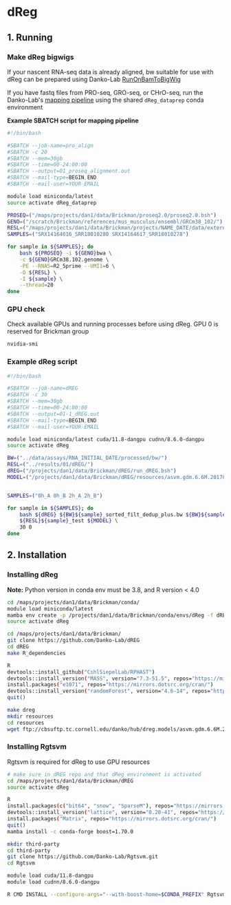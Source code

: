 # dReg

## 1. Running

### Make dReg bigwigs

If your nascent RNA-seq data is already aligned, bw suitable for use with dReg can be prepared using Danko-Lab [RunOnBamToBigWig](https://github.com/Danko-Lab/RunOnBamToBigWig)

If you have fastq files from PRO-seq, GRO-seq, or CHrO-seq, run the Danko-Lab's [mapping pipeline](https://github.com/Danko-Lab/proseq2.0) using the shared `dReg_dataprep` conda environment

**Example SBATCH script for mapping pipeline**

```bash
#!/bin/bash

#SBATCH --job-name=pro_align
#SBATCH -c 20
#SBATCH --mem=30gb
#SBATCH --time=00-24:00:00
#SBATCH --output=01_proseq_alignment.out
#SBATCH --mail-type=BEGIN,END
#SBATCH --mail-user=YOUR-EMAIL

module load miniconda/latest
source activate dReg_dataprep

PROSEQ=("/maps/projects/dan1/data/Brickman/proseq2.0/proseq2.0.bsh")
GENO=("/scratch/Brickman/references/mus_musculus/ensembl/GRCm38_102/")
RESL=("/maps/projects/dan1/data/Brickman/projects/NAME_DATE/data/external/proseq/")
SAMPLES=("SRX14164616_SRR18010280 SRX14164617_SRR18010278")

for sample in ${SAMPLES}; do
    bash ${PROSEQ} -i ${GENO}bwa \
    -c ${GENO}GRCm38.102.genome \
    -PE --RNA5=R2_5prime --UMI1=6 \
    -O ${RESL} \
    -I ${sample} \
    --thread=20
done
```

### GPU check

Check available GPUs and running processes before using dReg. GPU 0 is reserved for Brickman group

```bash
nvidia-smi
```

### Example dReg script

```bash
#!/bin/bash

#SBATCH --job-name=dREG
#SBATCH -c 30
#SBATCH --mem=30gb
#SBATCH --time=00-24:00:00
#SBATCH --output=01-1_dREG.out
#SBATCH --mail-type=BEGIN,END
#SBATCH --mail-user=YOUR-EMAIL

module load miniconda/latest cuda/11.8-dangpu cudnn/8.6.0-dangpu
source activate dReg

BW=("../data/assays/RNA_INITIAL_DATE/processed/bw/")
RESL=("../results/01/dREG/")
dREG=("/projects/dan1/data/Brickman/dREG/run_dREG.bsh")
MODEL=("/projects/dan1/data/Brickman/dREG/resources/asvm.gdm.6.6M.20170828.rdata")


SAMPLES=("0h_A 0h_B 2h_A 2h_B")

for sample in ${SAMPLES}; do
    bash ${dREG} ${BW}${sample}_sorted_filt_dedup_plus.bw ${BW}${sample}_sorted_filt_dedup_minus.bw \
    ${RESL}${sample}_test ${MODEL} \
    30 0
done
```

## 2. Installation

### Installing dReg

**Note:** Python version in conda env must be 3.8, and R version < 4.0

```bash
cd /maps/projects/dan1/data/Brickman/conda/
module load miniconda/latest
mamba env create -p /projects/dan1/data/Brickman/conda/envs/dReg -f dREG.yml
source activate dReg

cd /maps/projects/dan1/data/Brickman/
git clone https://github.com/Danko-Lab/dREG
cd dREG
make R_dependencies

R
devtools::install_github("CshlSiepelLab/RPHAST")
devtools::install_version("MASS", version="7.3-51.5", repos="https://mirrors.dotsrc.org/cran/")
install.packages("e1071", repos="https://mirrors.dotsrc.org/cran/")
devtools::install_version("randomForest", version="4.6-14", repos="https://mirrors.dotsrc.org/cran/")
quit()

make dreg
mkdir resources
cd resources
wget ftp://cbsuftp.tc.cornell.edu/danko/hub/dreg.models/asvm.gdm.6.6M.20170828.rdata
```

### Installing Rgtsvm

Rgtsvm is required for dReg to use GPU resources

```bash
# make sure in dREG repo and that dReg environment is activated
cd /maps/projects/dan1/data/Brickman/dREG
source activate dReg

R
install.packages(c("bit64", "snow", "SparseM"), repos="https://mirrors.dotsrc.org/cran/")
devtools::install_version("lattice", version="0.20-41", repos="https://mirrors.dotsrc.org/cran/")
install.packages("Matrix", repos="https://mirrors.dotsrc.org/cran/")
quit()
mamba install -c conda-forge boost=1.70.0

mkdir third-party
cd third-party
git clone https://github.com/Danko-Lab/Rgtsvm.git
cd Rgtsvm

module load cuda/11.8-dangpu
module load cudnn/8.6.0-dangpu

R CMD INSTALL --configure-args="--with-boost-home=$CONDA_PREFIX" Rgtsvm
```
